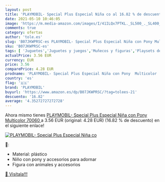 ```yaml
---
layout: post
title: 'PLAYMOBIL- Special Plus Especial Niña co al 16.82 % de descuento'
date: 2021-05-10 10:46:05
image: 'https://m.media-amazon.com/images/I/41ILQx7PTKL._SL500_._SL400_.jpg'
comments: true
category: ofertas
author: 'tole.es'
slug: 'B07JKWPRSC-es PLAYMOBIL- Special Plus Especial Niña con Pony Multicolor...'
sku: 'B07JKWPRSC-es'
tags: [ 'Juguetes','Juguetes y juegos','Muñecos y figuras','Playsets de figuras de juguete para niños','playmobil','playmobil-', ]
actualPrice: 3.56 EUR
currency: EUR
price: 3.56
comparePrice: 4.28 EUR
prodname: 'PLAYMOBIL- Special Plus Especial Niña con Pony  Multicolor  70060 '
country: 'es'
flag: '🇪🇸'
brand: 'PLAYMOBIL'
buyurl: 'https://www.amazon.es/dp/B07JKWPRSC/?tag=tolees-21'
descuento: '16.82'
average: '4.35272727272728'
---
```


Ahora mismo tienes [PLAYMOBIL- Special Plus Especial Niña con Pony  Multicolor  70060 ](https://www.amazon.es/dp/B07JKWPRSC/?tag=tolees-21) a 3.56 EUR (original: 4.28 EUR) (16.82 %  de descuento) en el siguiente enlace!

[![PLAYMOBIL- Special Plus Especial Niña co](https://m.media-amazon.com/images/I/41ILQx7PTKL._SL500_._SL400_.jpg)](https://www.amazon.es/dp/B07JKWPRSC/?tag=tolees-21)

🔎:

- Material: plástico
- Niño con pony y accesorios para adornar
- Figura con animales y accesorios

[🛒 Visítala!!!](https://www.amazon.es/dp/B07JKWPRSC/?tag=tolees-21)
